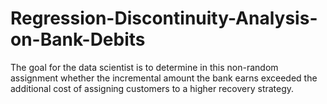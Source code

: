 # Regression-Discontinuity-Analysis-on-Bank-Debits
The goal for the data scientist is to determine in this non-random assignment whether the incremental amount the bank earns exceeded the additional cost of assigning customers to a higher recovery strategy.
